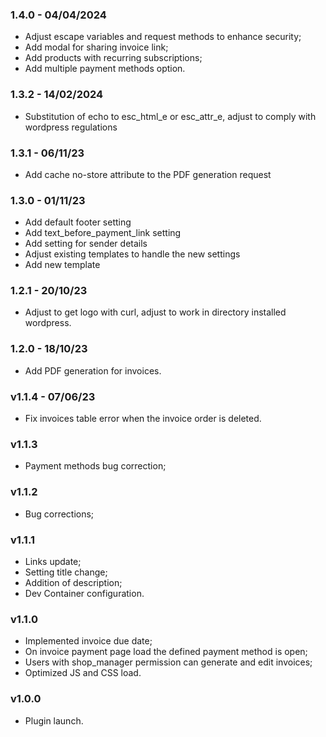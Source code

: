### 1.4.0 - 04/04/2024
- Adjust escape variables and request methods to enhance security;
- Add modal for sharing invoice link;
- Add products with recurring subscriptions;
- Add multiple payment methods option.

### 1.3.2 - 14/02/2024
- Substitution of echo to esc_html_e or esc_attr_e, adjust to comply with wordpress regulations

### 1.3.1 - 06/11/23
- Add cache no-store attribute to the PDF generation request

### 1.3.0 - 01/11/23
- Add default footer setting
- Add text_before_payment_link setting
- Add setting for sender details
- Adjust existing templates to handle the new settings
- Add new template

### 1.2.1 - 20/10/23
- Adjust to get logo with curl, adjust to work in directory installed wordpress.

### 1.2.0 - 18/10/23
- Add PDF generation for invoices.

### v1.1.4 - 07/06/23
- Fix invoices table error when the invoice order is deleted.

### v1.1.3
- Payment methods bug correction;

### v1.1.2
- Bug corrections;

### v1.1.1
- Links update;
- Setting title change;
- Addition of description;
- Dev Container configuration.

### v1.1.0
- Implemented invoice due date;
- On invoice payment page load the defined payment method is open;
- Users with shop_manager permission can generate and edit invoices;
- Optimized JS and CSS load.

### v1.0.0
- Plugin launch.
